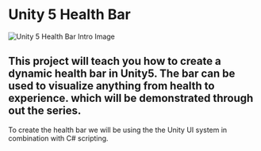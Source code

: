 # Unity 5 Health Bar

![Unity 5 Health Bar Intro Image](https://github.com/tabcompany/Project-s-imags/blob/master/Unity_HealthBar.png?raw=true)


## This project will teach you how to create a dynamic health bar in Unity5. The bar can be used to visualize anything from health to experience. which will be demonstrated through out the series.

To create the health bar we will be using the the Unity UI system in combination with C# scripting.
